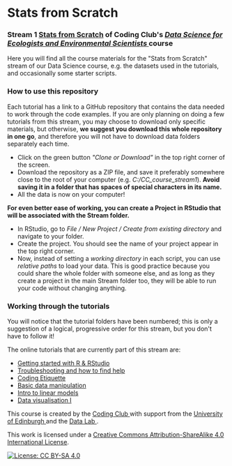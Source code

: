 # Stats from Scratch
### Stream 1 <a href="https://ourcodingclub.github.io/course/stats-scratch/index.html" target="_blank">Stats from Scratch</a> of Coding Club's <a href="https://ourcodingclub.github.io/course/" target="_blank"> *Data Science for Ecologists and Environmental Scientists* </a> course

Here you will find all the course materials for the "Stats from Scratch" stream of our Data Science course, e.g. the datasets used in the tutorials, and occasionally some starter scripts. 

### How to use this repository

Each tutorial has a link to a GitHub repository that contains the data needed to work through the code examples. If you are only planning on doing a few tutorials from this stream, you may choose to download only specific materials, but otherwise, __we suggest you download this whole repository in one go__, and therefore you will not have to download data folders separately each time. 

+ Click on the green button *"Clone or Download"* in the top right corner of the screen.
+ Download the repository as a ZIP file, and save it preferably somewhere close to the root of your computer (e.g. *C:/CC_course_stream1*). __Avoid saving it in a folder that has spaces of special characters in its name.__
+ All the data is now on your computer!

__For even better ease of working, you can create a Project in RStudio that will be associated with the Stream folder.__
+ In RStudio, go to *File / New Project / Create from existing directory* and navigate to your folder.
+ Create the project. You should see the name of your project appear in the top right corner. 
+ Now, instead of setting a _working directory_ in each script, you can use _relative paths_ to load your data. This is good practice because you could share the whole folder with someone else, and as long as they create a project in the main Stream folder too, they will be able to run your code without changing anything. 


### Working through the tutorials

You will notice that the tutorial folders have been numbered; this is only a suggestion of a logical, progressive order for this stream, but you don't have to follow it!

The online tutorials that are currently part of this stream are:

+ <a href= "https://ourcodingclub.github.io/2016/11/13/intro-to-r.html" target="_blank"> Getting started with R & RStudio </a>
+ <a href= "https://ourcodingclub.github.io/2016/11/15/troubleshooting.html" target="_blank"> Troubleshooting and how to find help </a>
+ <a href= "https://ourcodingclub.github.io/2017/04/25/etiquette.html" target="_blank"> Coding Etiquette </a>
+ <a href= "https://ourcodingclub.github.io/2017/01/06/data-manip-intro.html" target="_blank"> Basic data manipulation </a>
+ <a href= "https://ourcodingclub.github.io/2017/02/28/modelling.html" target="_blank"> Intro to linear models </a>
+ <a href= "https://ourcodingclub.github.io/2017/01/29/datavis.html" target="_blank"> Data visualisation I </a>

This course is created by the <a href="https://ourcodingclub.github.io" target="_blank"> Coding Club </a> with support from the <a href="https://www.ed.ac.uk/" target="_blank"> University of Edinburgh </a> and the <a href="https://www.thedatalab.com/" target="_blank"> Data Lab </a>. 

This work is licensed under a [Creative Commons Attribution-ShareAlike 4.0 International License](https://creativecommons.org/licenses/by-sa/4.0/).

[![License: CC BY-SA 4.0](https://licensebuttons.net/l/by-sa/4.0/80x15.png)](https://creativecommons.org/licenses/by-sa/4.0/)


